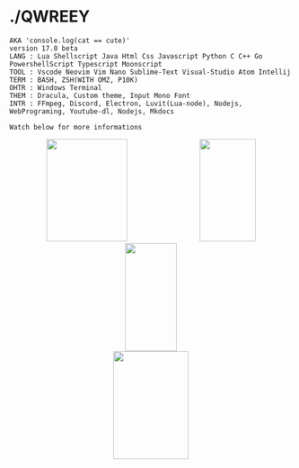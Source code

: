 <div align = left>

# ./QWREEY
```
AKA 'console.log(cat == cute)'
version 17.0 beta
LANG : Lua Shellscript Java Html Css Javascript Python C C++ Go PowershellScript Typescript Moonscript
TOOL : Vscode Neovim Vim Nano Sublime-Text Visual-Studio Atom Intellij
TERM : BASH, ZSH(WITH OMZ, P10K)
OHTR : Windows Terminal
THEM : Dracula, Custom theme, Input Mono Font
INTR : FFmpeg, Discord, Electron, Luvit(Lua-node), Nodejs, WebPrograming, Youtube-dl, Nodejs, Mkdocs

Watch below for more informations
```

<div align = center>
  <img width=53.5% height=182px src="https://github-readme-stats.vercel.app/api?username=qwreey75&count_private=true&show_icons=true&theme=radical" />
  <img width=44.5% height=182px src="https://github-readme-stats.vercel.app/api/top-langs/?username=qwreey75&theme=radical&layout=compact" />
  <a href="https://discord.com/users/367946917197381644" target="_blank">
    <img width=42.5% height=192px src="https://lanyard.cnrad.dev/api/367946917197381644" />
  </a>
  <div width=4%></div>
  <a href="https://solved.ac/qwreey75" tatget="_blank">
    <img width=51.5% height=192px src="http://mazassumnida.wtf/api/v2/generate_badge?boj=qwreey75">
  </a>
 </div>
<!-- 이미지도 [<img>]() 이렇게 감싸서 링크 넣을 수 있음 -->

